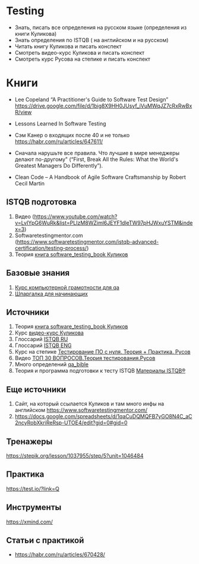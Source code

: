 # Testing
* Знать, писать все определения на русском языке (определения из книги Куликова)
* Знать определения по ISTQB ( на английском и на русском) 
* Читать книгу Куликова и писать конспект
* Смотреть видео-курс Куликова и писать конспект
* Смотреть курс Русова на степике и писать конспект

# Книги
* Lee Copeland “A Practitioner's Guide to Software Test Design” https://drive.google.com/file/d/1big8X9HH0JUsyf_iVuMWqJZ7cRxRwBxR/view
* Lessons Learned In Software Testing
* Сэм Канер о входящих после 40 и не только https://habr.com/ru/articles/647611/

* Сначала нарушьте все правила. Что лучшие в мире менеджеры делают по-другому" (“First, Break All the Rules: What the World's Greatest Managers Do Differently”).
* Clean Code – A Handbook of Agile Software Craftsmanship by Robert Cecil Martin

## ISTQB подготовка
 1. Видео (https://www.youtube.com/watch?v=LvIYpG6WuRk&list=PLIzM8WZiml6JEYF1dleTW97pHJWxuYSTM&index=3)
 2. Softwaretestingmentor.com (https://www.softwaretestingmentor.com/istqb-advanced-certification/testing-process/)
 3. Теория [книга software_testing_book Куликов]( https://svyatoslav.biz/software_testing_book/ )
 
## Базовые знания
1. [Курс компьютерной грамотности для qa](https://www.youtube.com/playlist?list=PLJiynNYauVeJ_bMlfEAuPojwT3JaoO6Wv)
2. [Шпаргалка для начинающих](https://t.me/QA4Life/3266)

## Источники
1. Теория [книга software_testing_book Куликов]( https://svyatoslav.biz/software_testing_book/ )
2. Курс [видео-курс Куликова ](https://svyatoslav.biz/education/software-testing-introduction-online-course/)
3. Глоссарий [ISTQB RU](https://glossary.istqb.org/ru_RU/search?term=&exact_matches_first=true)
4. Глоссарий [ISTQB ENG](https://glossary.istqb.org/en_US/search?term=&exact_matches_first=true)
5. Курс на степике [Тестирование ПО с нуля. Теория + Практика. Русов](https://stepik.org/course/171826/syllabus)
6. Видео [ТОП 30 ВОПРОСОВ.Теория тестирования.Русов](https://www.youtube.com/watch?v=FLdiK75otrk)
7. Много определений [qa_bible](https://vladislaveremeev.gitbook.io/qa_bible)
8. Теория и программа подготовки к тесту ISTQB [Материалы ISTQB®](https://www.rstqb.org/ru/istqb-downloads.html)

## Еще источники
1. Сайт, на который ссылается Куликов и там много инфы на английском  https://www.softwaretestingmentor.com/
2. https://docs.google.com/spreadsheets/d/1qaCuDQMQFB7yGO8N4C_aC2ncyRobXkriReRsp-UTOE4/edit?gid=0#gid=0

## Тренажеры
https://stepik.org/lesson/1037955/step/5?unit=1046484

## Практика
https://test.io/?link=Q 



## Инструменты 
https://xmind.com/

## Статьи с практикой
* https://habr.com/ru/articles/670428/


